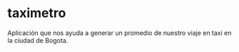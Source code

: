 # taximetro
Aplicación que nos ayuda a generar un promedio de nuestro viaje en taxi en la ciudad de Bogota.
